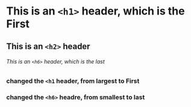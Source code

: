 # This is an `<h1>` header, which is the First 

## This is an `<h2>` header

###### This is an `<h6>` header, which is the last













### changed the `<h1` header, from largest to First
### changed the `<h6>` headre, from smallest to last
